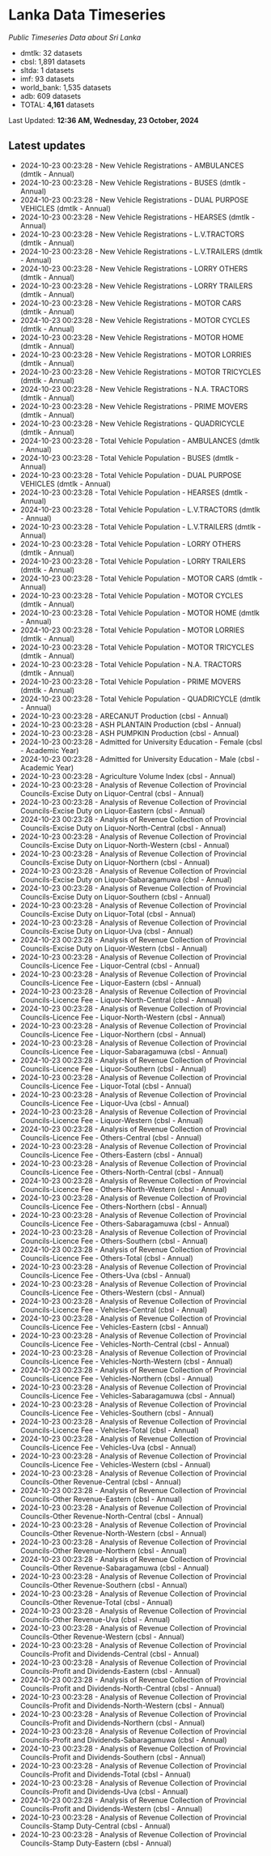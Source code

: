 # Lanka Data Timeseries
*Public Timeseries Data about Sri Lanka*

* dmtlk: 32 datasets
* cbsl: 1,891 datasets
* sltda: 1 datasets
* imf: 93 datasets
* world_bank: 1,535 datasets
* adb: 609 datasets
* TOTAL: **4,161** datasets

Last Updated: **12:36 AM, Wednesday, 23 October, 2024**

## Latest updates

* 2024-10-23 00:23:28 - New Vehicle Registrations - AMBULANCES (dmtlk - Annual)
* 2024-10-23 00:23:28 - New Vehicle Registrations - BUSES (dmtlk - Annual)
* 2024-10-23 00:23:28 - New Vehicle Registrations - DUAL PURPOSE VEHICLES (dmtlk - Annual)
* 2024-10-23 00:23:28 - New Vehicle Registrations - HEARSES (dmtlk - Annual)
* 2024-10-23 00:23:28 - New Vehicle Registrations - L.V.TRACTORS (dmtlk - Annual)
* 2024-10-23 00:23:28 - New Vehicle Registrations - L.V.TRAILERS (dmtlk - Annual)
* 2024-10-23 00:23:28 - New Vehicle Registrations - LORRY OTHERS (dmtlk - Annual)
* 2024-10-23 00:23:28 - New Vehicle Registrations - LORRY TRAILERS (dmtlk - Annual)
* 2024-10-23 00:23:28 - New Vehicle Registrations - MOTOR CARS (dmtlk - Annual)
* 2024-10-23 00:23:28 - New Vehicle Registrations - MOTOR CYCLES (dmtlk - Annual)
* 2024-10-23 00:23:28 - New Vehicle Registrations - MOTOR HOME (dmtlk - Annual)
* 2024-10-23 00:23:28 - New Vehicle Registrations - MOTOR LORRIES (dmtlk - Annual)
* 2024-10-23 00:23:28 - New Vehicle Registrations - MOTOR TRICYCLES (dmtlk - Annual)
* 2024-10-23 00:23:28 - New Vehicle Registrations - N.A. TRACTORS (dmtlk - Annual)
* 2024-10-23 00:23:28 - New Vehicle Registrations - PRIME MOVERS (dmtlk - Annual)
* 2024-10-23 00:23:28 - New Vehicle Registrations - QUADRICYCLE (dmtlk - Annual)
* 2024-10-23 00:23:28 - Total Vehicle Population - AMBULANCES (dmtlk - Annual)
* 2024-10-23 00:23:28 - Total Vehicle Population - BUSES (dmtlk - Annual)
* 2024-10-23 00:23:28 - Total Vehicle Population - DUAL PURPOSE VEHICLES (dmtlk - Annual)
* 2024-10-23 00:23:28 - Total Vehicle Population - HEARSES (dmtlk - Annual)
* 2024-10-23 00:23:28 - Total Vehicle Population - L.V.TRACTORS (dmtlk - Annual)
* 2024-10-23 00:23:28 - Total Vehicle Population - L.V.TRAILERS (dmtlk - Annual)
* 2024-10-23 00:23:28 - Total Vehicle Population - LORRY OTHERS (dmtlk - Annual)
* 2024-10-23 00:23:28 - Total Vehicle Population - LORRY TRAILERS (dmtlk - Annual)
* 2024-10-23 00:23:28 - Total Vehicle Population - MOTOR CARS (dmtlk - Annual)
* 2024-10-23 00:23:28 - Total Vehicle Population - MOTOR CYCLES (dmtlk - Annual)
* 2024-10-23 00:23:28 - Total Vehicle Population - MOTOR HOME (dmtlk - Annual)
* 2024-10-23 00:23:28 - Total Vehicle Population - MOTOR LORRIES (dmtlk - Annual)
* 2024-10-23 00:23:28 - Total Vehicle Population - MOTOR TRICYCLES (dmtlk - Annual)
* 2024-10-23 00:23:28 - Total Vehicle Population - N.A. TRACTORS (dmtlk - Annual)
* 2024-10-23 00:23:28 - Total Vehicle Population - PRIME MOVERS (dmtlk - Annual)
* 2024-10-23 00:23:28 - Total Vehicle Population - QUADRICYCLE (dmtlk - Annual)
* 2024-10-23 00:23:28 - ARECANUT Production (cbsl - Annual)
* 2024-10-23 00:23:28 - ASH PLANTAIN Production (cbsl - Annual)
* 2024-10-23 00:23:28 - ASH PUMPKIN Production (cbsl - Annual)
* 2024-10-23 00:23:28 - Admitted for University Education - Female (cbsl - Academic Year)
* 2024-10-23 00:23:28 - Admitted for University Education - Male (cbsl - Academic Year)
* 2024-10-23 00:23:28 - Agriculture Volume Index (cbsl - Annual)
* 2024-10-23 00:23:28 - Analysis of Revenue Collection of Provincial Councils-Excise Duty on Liquor-Central (cbsl - Annual)
* 2024-10-23 00:23:28 - Analysis of Revenue Collection of Provincial Councils-Excise Duty on Liquor-Eastern (cbsl - Annual)
* 2024-10-23 00:23:28 - Analysis of Revenue Collection of Provincial Councils-Excise Duty on Liquor-North-Central (cbsl - Annual)
* 2024-10-23 00:23:28 - Analysis of Revenue Collection of Provincial Councils-Excise Duty on Liquor-North-Western (cbsl - Annual)
* 2024-10-23 00:23:28 - Analysis of Revenue Collection of Provincial Councils-Excise Duty on Liquor-Northern (cbsl - Annual)
* 2024-10-23 00:23:28 - Analysis of Revenue Collection of Provincial Councils-Excise Duty on Liquor-Sabaragamuwa (cbsl - Annual)
* 2024-10-23 00:23:28 - Analysis of Revenue Collection of Provincial Councils-Excise Duty on Liquor-Southern (cbsl - Annual)
* 2024-10-23 00:23:28 - Analysis of Revenue Collection of Provincial Councils-Excise Duty on Liquor-Total (cbsl - Annual)
* 2024-10-23 00:23:28 - Analysis of Revenue Collection of Provincial Councils-Excise Duty on Liquor-Uva (cbsl - Annual)
* 2024-10-23 00:23:28 - Analysis of Revenue Collection of Provincial Councils-Excise Duty on Liquor-Western (cbsl - Annual)
* 2024-10-23 00:23:28 - Analysis of Revenue Collection of Provincial Councils-Licence Fee - Liquor-Central (cbsl - Annual)
* 2024-10-23 00:23:28 - Analysis of Revenue Collection of Provincial Councils-Licence Fee - Liquor-Eastern (cbsl - Annual)
* 2024-10-23 00:23:28 - Analysis of Revenue Collection of Provincial Councils-Licence Fee - Liquor-North-Central (cbsl - Annual)
* 2024-10-23 00:23:28 - Analysis of Revenue Collection of Provincial Councils-Licence Fee - Liquor-North-Western (cbsl - Annual)
* 2024-10-23 00:23:28 - Analysis of Revenue Collection of Provincial Councils-Licence Fee - Liquor-Northern (cbsl - Annual)
* 2024-10-23 00:23:28 - Analysis of Revenue Collection of Provincial Councils-Licence Fee - Liquor-Sabaragamuwa (cbsl - Annual)
* 2024-10-23 00:23:28 - Analysis of Revenue Collection of Provincial Councils-Licence Fee - Liquor-Southern (cbsl - Annual)
* 2024-10-23 00:23:28 - Analysis of Revenue Collection of Provincial Councils-Licence Fee - Liquor-Total (cbsl - Annual)
* 2024-10-23 00:23:28 - Analysis of Revenue Collection of Provincial Councils-Licence Fee - Liquor-Uva (cbsl - Annual)
* 2024-10-23 00:23:28 - Analysis of Revenue Collection of Provincial Councils-Licence Fee - Liquor-Western (cbsl - Annual)
* 2024-10-23 00:23:28 - Analysis of Revenue Collection of Provincial Councils-Licence Fee - Others-Central (cbsl - Annual)
* 2024-10-23 00:23:28 - Analysis of Revenue Collection of Provincial Councils-Licence Fee - Others-Eastern (cbsl - Annual)
* 2024-10-23 00:23:28 - Analysis of Revenue Collection of Provincial Councils-Licence Fee - Others-North-Central (cbsl - Annual)
* 2024-10-23 00:23:28 - Analysis of Revenue Collection of Provincial Councils-Licence Fee - Others-North-Western (cbsl - Annual)
* 2024-10-23 00:23:28 - Analysis of Revenue Collection of Provincial Councils-Licence Fee - Others-Northern (cbsl - Annual)
* 2024-10-23 00:23:28 - Analysis of Revenue Collection of Provincial Councils-Licence Fee - Others-Sabaragamuwa (cbsl - Annual)
* 2024-10-23 00:23:28 - Analysis of Revenue Collection of Provincial Councils-Licence Fee - Others-Southern (cbsl - Annual)
* 2024-10-23 00:23:28 - Analysis of Revenue Collection of Provincial Councils-Licence Fee - Others-Total (cbsl - Annual)
* 2024-10-23 00:23:28 - Analysis of Revenue Collection of Provincial Councils-Licence Fee - Others-Uva (cbsl - Annual)
* 2024-10-23 00:23:28 - Analysis of Revenue Collection of Provincial Councils-Licence Fee - Others-Western (cbsl - Annual)
* 2024-10-23 00:23:28 - Analysis of Revenue Collection of Provincial Councils-Licence Fee - Vehicles-Central (cbsl - Annual)
* 2024-10-23 00:23:28 - Analysis of Revenue Collection of Provincial Councils-Licence Fee - Vehicles-Eastern (cbsl - Annual)
* 2024-10-23 00:23:28 - Analysis of Revenue Collection of Provincial Councils-Licence Fee - Vehicles-North-Central (cbsl - Annual)
* 2024-10-23 00:23:28 - Analysis of Revenue Collection of Provincial Councils-Licence Fee - Vehicles-North-Western (cbsl - Annual)
* 2024-10-23 00:23:28 - Analysis of Revenue Collection of Provincial Councils-Licence Fee - Vehicles-Northern (cbsl - Annual)
* 2024-10-23 00:23:28 - Analysis of Revenue Collection of Provincial Councils-Licence Fee - Vehicles-Sabaragamuwa (cbsl - Annual)
* 2024-10-23 00:23:28 - Analysis of Revenue Collection of Provincial Councils-Licence Fee - Vehicles-Southern (cbsl - Annual)
* 2024-10-23 00:23:28 - Analysis of Revenue Collection of Provincial Councils-Licence Fee - Vehicles-Total (cbsl - Annual)
* 2024-10-23 00:23:28 - Analysis of Revenue Collection of Provincial Councils-Licence Fee - Vehicles-Uva (cbsl - Annual)
* 2024-10-23 00:23:28 - Analysis of Revenue Collection of Provincial Councils-Licence Fee - Vehicles-Western (cbsl - Annual)
* 2024-10-23 00:23:28 - Analysis of Revenue Collection of Provincial Councils-Other Revenue-Central (cbsl - Annual)
* 2024-10-23 00:23:28 - Analysis of Revenue Collection of Provincial Councils-Other Revenue-Eastern (cbsl - Annual)
* 2024-10-23 00:23:28 - Analysis of Revenue Collection of Provincial Councils-Other Revenue-North-Central (cbsl - Annual)
* 2024-10-23 00:23:28 - Analysis of Revenue Collection of Provincial Councils-Other Revenue-North-Western (cbsl - Annual)
* 2024-10-23 00:23:28 - Analysis of Revenue Collection of Provincial Councils-Other Revenue-Northern (cbsl - Annual)
* 2024-10-23 00:23:28 - Analysis of Revenue Collection of Provincial Councils-Other Revenue-Sabaragamuwa (cbsl - Annual)
* 2024-10-23 00:23:28 - Analysis of Revenue Collection of Provincial Councils-Other Revenue-Southern (cbsl - Annual)
* 2024-10-23 00:23:28 - Analysis of Revenue Collection of Provincial Councils-Other Revenue-Total (cbsl - Annual)
* 2024-10-23 00:23:28 - Analysis of Revenue Collection of Provincial Councils-Other Revenue-Uva (cbsl - Annual)
* 2024-10-23 00:23:28 - Analysis of Revenue Collection of Provincial Councils-Other Revenue-Western (cbsl - Annual)
* 2024-10-23 00:23:28 - Analysis of Revenue Collection of Provincial Councils-Profit and Dividends-Central (cbsl - Annual)
* 2024-10-23 00:23:28 - Analysis of Revenue Collection of Provincial Councils-Profit and Dividends-Eastern (cbsl - Annual)
* 2024-10-23 00:23:28 - Analysis of Revenue Collection of Provincial Councils-Profit and Dividends-North-Central (cbsl - Annual)
* 2024-10-23 00:23:28 - Analysis of Revenue Collection of Provincial Councils-Profit and Dividends-North-Western (cbsl - Annual)
* 2024-10-23 00:23:28 - Analysis of Revenue Collection of Provincial Councils-Profit and Dividends-Northern (cbsl - Annual)
* 2024-10-23 00:23:28 - Analysis of Revenue Collection of Provincial Councils-Profit and Dividends-Sabaragamuwa (cbsl - Annual)
* 2024-10-23 00:23:28 - Analysis of Revenue Collection of Provincial Councils-Profit and Dividends-Southern (cbsl - Annual)
* 2024-10-23 00:23:28 - Analysis of Revenue Collection of Provincial Councils-Profit and Dividends-Total (cbsl - Annual)
* 2024-10-23 00:23:28 - Analysis of Revenue Collection of Provincial Councils-Profit and Dividends-Uva (cbsl - Annual)
* 2024-10-23 00:23:28 - Analysis of Revenue Collection of Provincial Councils-Profit and Dividends-Western (cbsl - Annual)
* 2024-10-23 00:23:28 - Analysis of Revenue Collection of Provincial Councils-Stamp Duty-Central (cbsl - Annual)
* 2024-10-23 00:23:28 - Analysis of Revenue Collection of Provincial Councils-Stamp Duty-Eastern (cbsl - Annual)